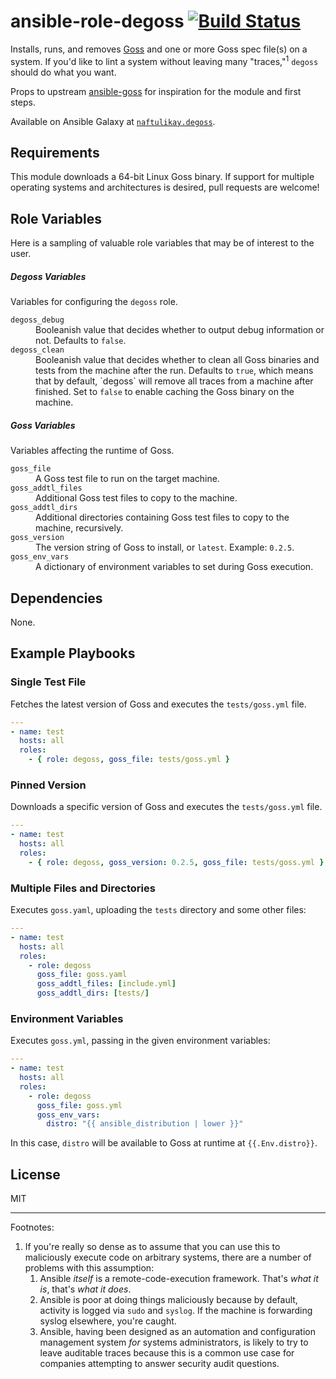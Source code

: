 # ansible-role-degoss [![Build Status][img-build-status]][build-status]

Installs, runs, and removes [Goss][goss] and one or more Goss spec file(s) on a system. If you'd like to lint a system
without leaving many "traces,"<sup>1</sup> `degoss` should do what you want.

Props to upstream [ansible-goss][ansible-goss] for inspiration for the module and first steps.

Available on Ansible Galaxy at [`naftulikay.degoss`][galaxy].

## Requirements

This module downloads a 64-bit Linux Goss binary. If support for multiple operating systems and architectures is
desired, pull requests are welcome!

## Role Variables

Here is a sampling of valuable role variables that may be of interest to the user.

##### Degoss Variables

Variables for configuring the `degoss` role.

<dl>
  <dt><code>degoss_debug</code></dt>
  <dd>Booleanish value that decides whether to output debug information or not. Defaults to <code>false</code>.</dd>
  <dt><code>degoss_clean</code></dt>
  <dd>Booleanish value that decides whether to clean all Goss binaries and tests from the machine after the run. Defaults to <code>true</code>, which means that by default, `degoss` will remove all traces from a machine after finished. Set to <code>false</code> to enable caching the Goss binary on the machine.</dd>
</dl>

##### Goss Variables

Variables affecting the runtime of Goss.

<dl>
  <dt><code>goss_file</code></dt>
  <dd>A Goss test file to run on the target machine.</dd>
  <dt><code>goss_addtl_files</code></dt>
  <dd>Additional Goss test files to copy to the machine.</dd>
  <dt><code>goss_addtl_dirs</code></dt>
  <dd>Additional directories containing Goss test files to copy to the machine, recursively.</dd>
  <dt><code>goss_version</code></dt>
  <dd>The version string of Goss to install, or <code>latest</code>. Example: <code>0.2.5</code>.</dd>
  <dt><code>goss_env_vars</code></dt>
  <dd>A dictionary of environment variables to set during Goss execution.</dd>
</dl>

## Dependencies

None.

## Example Playbooks

### Single Test File

Fetches the latest version of Goss and executes the `tests/goss.yml` file.

```yaml
---
- name: test
  hosts: all
  roles:
    - { role: degoss, goss_file: tests/goss.yml }
```

### Pinned Version

Downloads a specific version of Goss and executes the `tests/goss.yml` file.

```yaml
---
- name: test
  hosts: all
  roles:
    - { role: degoss, goss_version: 0.2.5, goss_file: tests/goss.yml }
```

### Multiple Files and Directories

Executes `goss.yaml`, uploading the `tests` directory and some other files:

```yaml
---
- name: test
  hosts: all
  roles:
    - role: degoss
      goss_file: goss.yaml
      goss_addtl_files: [include.yml]
      goss_addtl_dirs: [tests/]
```

### Environment Variables

Executes `goss.yml`, passing in the given environment variables:

```yaml
---
- name: test
  hosts: all
  roles:
    - role: degoss
      goss_file: goss.yml
      goss_env_vars:
        distro: "{{ ansible_distribution | lower }}"
```

In this case, `distro` will be available to Goss at runtime at `{{.Env.distro}}`.

## License

MIT

---

Footnotes:
 1. If you're really so dense as to assume that you can use this to maliciously execute code on arbitrary systems,
    there are a number of problems with this assumption:
    1. Ansible _itself_ is a remote-code-execution framework. That's _what it is_, that's _what it does_.
    2. Ansible is poor at doing things maliciously because by default, activity is logged via `sudo` and `syslog`. If the
       machine is forwarding syslog elsewhere, you're caught.
    3. Ansible, having been designed as an automation and configuration management system _for_ systems administrators,
       is likely to try to leave auditable traces because this is a common use case for companies attempting to answer
       security audit questions.

 [ansible-goss]: https://github.com/indusbox/goss-ansible
 [build-status]: https://travis-ci.org/naftulikay/ansible-role-degoss
 [img-build-status]: https://travis-ci.org/naftulikay/ansible-role-degoss.svg?branch=master
 [galaxy]: https://galaxy.ansible.com/naftulikay/degoss/
 [goss]: https://goss.rocks

